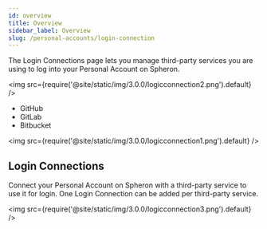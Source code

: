 ```yaml
---
id: overview
title: Overview
sidebar_label: Overview
slug: /personal-accounts/login-connection
---
```


The Login Connections page lets you manage third-party services you are using to log into your Personal Account on Spheron.

<img src={require('@site/static/img/3.0.0/logicconnection2.png').default} />
- GitHub
- GitLab
- Bitbucket

<img src={require('@site/static/img/3.0.0/logicconnection1.png').default} />

## Login Connections
Connect your Personal Account on Spheron with a third-party service to use it for login. One Login Connection can be added per third-party service.

<img src={require('@site/static/img/3.0.0/logicconnection3.png').default} />